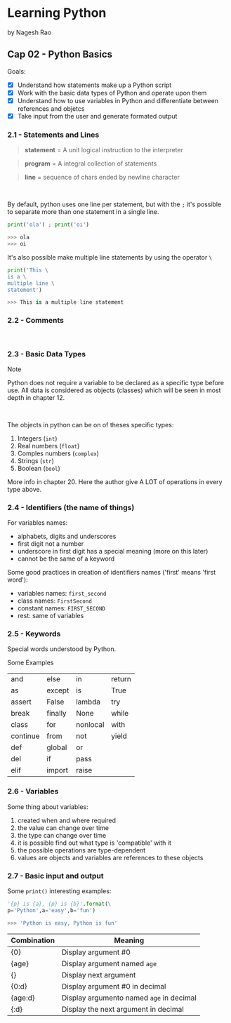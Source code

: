 # Learning Python
by Nagesh Rao

## Cap 02 - Python Basics
Goals:
 - [x] Understand how statements make up a Python script
 - [x] Work with the basic data types of Python and operate upon them
 - [x] Understand how to use variables in Python and differentiate between references and objetcs
 - [x] Take input from the user and generate formated output

### 2.1 - Statements and Lines
> **statement** = A unit logical instruction to the interpreter

> **program** = A integral collection of statements

> **line** = sequence of chars ended by newline character

<br />

By default, python uses one line per statement, but with the `;` it's possible to separate more than one statement in a single line.

```python
print('ola') ; print('oi')

>>> ola
>>> oi
```


It's also possible make multiple line statements by using the operator `\`

```python
print('This \
is a \
multiple line \
statement')

>>> This is a multiple line statement
```
### 2.2 - Comments
<br />

### 2.3 - Basic Data Types
> [!NOTE]
> Python does not require a variable to be declared as a specific type before use. All data is considered as objects (classes) which will be seen in most depth in chapter 12.

<br />

The objects in python can be on of theses specific types:
1. Integers (`int`)
1. Real numbers (`float`)
1. Comples numbers (`complex`)
1. Strings (`str`)
1. Boolean (`bool`)

More info in chapter 20. Here the author give A LOT of operations in every type above. 

### 2.4 - Identifiers (the name of things)
For variables names:
- alphabets, digits and underscores
- first digit not a number
- underscore in first digit has a special meaning (more on this later)
- cannot be the same of a keyword

Some good practices in creation of identifiers names ('first' means 'first word'):
- variables names: `first_second`
- class names: `FirstSecond`
- constant names: `FIRST_SECOND`
- rest: same of variables

### 2.5 - Keywords
Special words understood by Python.

Some Examples

|  |  |  |  |
|---------|---------|---------|---------|
|and     |else         | in        |   return      |
|as     |     except    |  is       |    True     |
|assert     | False        |  lambda        |  try       |
|break     |   finally      |  None       |  while       |
|class     |  for       |    nonlocal     |   with      |
|continue     | from        |   not      |   yield      |
|def     |  global       |   or      |         |
|del     |   if      |   pass      |         |
|elif     |   import      |  raise       |         |

### 2.6 - Variables
Some thing about variables:
1. created when and where required
1. the value can change over time
1. the type can change over time
1. it is possible find out what type is 'compatible' with it
1. the possible operations are type-dependent
1. values are objects and variables are references to these objects

### 2.7 - Basic input and output
Some `print()` interesting examples:

```python
'{p} is {a}, {p} is {b}'.format(\
p='Python',a='easy',b='fun')

>>> 'Python is easy, Python is fun'
```


|Combination  |Meaning  |
|---------|---------|
|{0}     |Display argument #0         |
|{age}     |Display argument named `age`         |
|{} |        Display next argument | 
|{0:d}     |Display argument #0 in decimal         |
|{age:d}    |Display argumento named `age` in decimal         |
|{:d}    |Display the next argument in decimal          |

